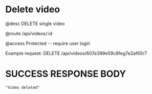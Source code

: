 # Delete video
@desc DELETE single video

@route /api/videos/:id

@access Protected -- require user login

Example request: DELETE /api/videos/607e399e59c8feg7e2af65r7

# SUCCESS RESPONSE BODY
```
"Video deleted"
```